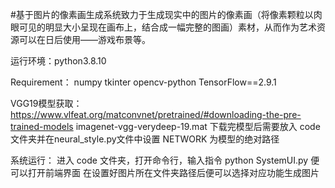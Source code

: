 #基于图片的像素画生成系统致力于生成现实中的图片的像素画（将像素颗粒以肉眼可见的明显大小呈现在画布上，结合成一幅完整的图画）素材，从而作为艺术资源可以在日后使用——游戏布景等。

运行环境：python3.8.10

Requirement：
  numpy
  tkinter
  opencv-python
  TensorFlow==2.9.1

VGG19模型获取：
  https://www.vlfeat.org/matconvnet/pretrained/#downloading-the-pre-trained-models    imagenet-vgg-verydeep-19.mat
  下载完模型后需要放入   code   文件夹并在neural_style.py文件中设置  NETWORK  为模型的绝对路径


系统运行：
  进入  code  文件夹，打开命令行，输入指令  python SystemUI.py 便可以打开前端界面
  在设置好图片所在文件夹路径后便可以选择对应功能生成图片
